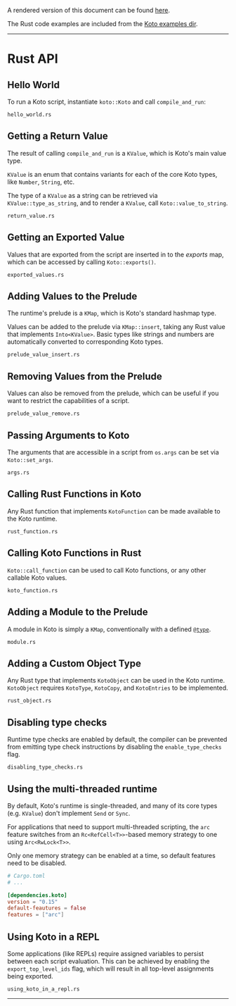 A rendered version of this document can be found
[here](https://koto.dev/docs/next/api).

The Rust code examples are included from the
[Koto examples dir](../../koto/examples).

---

# Rust API

## Hello World

To run a Koto script, instantiate `koto::Koto` and call `compile_and_run`:

```rust_include
hello_world.rs
```

## Getting a Return Value

The result of calling `compile_and_run` is a `KValue`, which is Koto's main
value type.

`KValue` is an enum that contains variants for each of the core Koto types,
like `Number`, `String`, etc.

The type of a `KValue` as a string can be retrieved via `KValue::type_as_string`,
and to render a `KValue`, call `Koto::value_to_string`.

```rust_include
return_value.rs
```

## Getting an Exported Value

Values that are exported from the script are inserted in to the _exports_ map,
which can be accessed by calling `Koto::exports()`.

```rust_include
exported_values.rs
```

## Adding Values to the Prelude

The runtime's prelude is a `KMap`, which is Koto's standard hashmap type.

Values can be added to the prelude via `KMap::insert`, taking any Rust value
that implements `Into<KValue>`. Basic types like strings and numbers are
automatically converted to corresponding Koto types.

```rust_include
prelude_value_insert.rs
```

## Removing Values from the Prelude

Values can also be removed from the prelude, which can be useful if you want
to restrict the capabilities of a script.

```rust_include
prelude_value_remove.rs
```

## Passing Arguments to Koto

The arguments that are accessible in a script from `os.args` can be set via
`Koto::set_args`.

```rust_include
args.rs
```

## Calling Rust Functions in Koto

Any Rust function that implements `KotoFunction` can be made available to the
Koto runtime.

```rust_include
rust_function.rs
```

## Calling Koto Functions in Rust

`Koto::call_function` can be used to call Koto functions, or any other callable
Koto values.



```rust_include
koto_function.rs
```

## Adding a Module to the Prelude

A module in Koto is simply a `KMap`, conventionally with a defined
[`@type`][type].

```rust_include
module.rs
```

## Adding a Custom Object Type

Any Rust type that implements `KotoObject` can be used in the Koto runtime.
`KotoObject` requires `KotoType`, `KotoCopy`, and `KotoEntries` to be
implemented.

```rust_include
rust_object.rs
```

## Disabling type checks

Runtime type checks are enabled by default, the compiler can be prevented from
emitting type check instructions by disabling the `enable_type_checks` flag.

```rust_include
disabling_type_checks.rs
```

## Using the multi-threaded runtime

By default, Koto's runtime is single-threaded, and many of its core types (e.g. `KValue`) don't
implement `Send` or `Sync`.

For applications that need to support multi-threaded scripting, the `arc` feature switches from an
`Rc<RefCell<T>>`-based memory strategy to one using `Arc<RwLock<T>>`.

Only one memory strategy can be enabled at a time, so default features need to be disabled.

```toml
# Cargo.toml
# ...

[dependencies.koto]
version = "0.15"
default-feautures = false
features = ["arc"]
```

## Using Koto in a REPL

Some applications (like REPLs) require assigned variables to persist between each script evaluation.
This can be achieved by enabling the `export_top_level_ids` flag,
which will result in all top-level assignments being exported.

```rust_include
using_koto_in_a_repl.rs
```

---

[type]: ./language_guide.md#type
